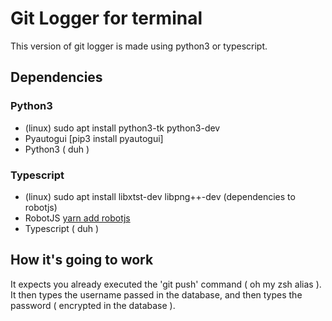 # Git Logger for terminal

This version of git logger is made using python3 or typescript.  

## Dependencies

### Python3
* (linux) sudo apt install python3-tk python3-dev
* Pyautogui [pip3 install pyautogui]
* Python3 ( duh )

### Typescript
* (linux) sudo apt install libxtst-dev libpng++-dev (dependencies to robotjs)
* RobotJS [yarn add robotjs](robotjs.io)
* Typescript ( duh )

## How it's going to work
It expects you already executed the 'git push' command ( oh my zsh alias ).  
It then types the username passed in the database, and then types the password ( encrypted in the database ).  
